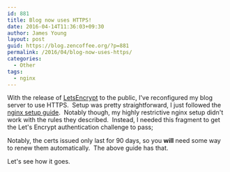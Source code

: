 ```yaml
---
id: 881
title: Blog now uses HTTPS!
date: 2016-04-14T11:36:03+09:30
author: James Young
layout: post
guid: https://blog.zencoffee.org/?p=881
permalink: /2016/04/blog-now-uses-https/
categories:
  - Other
tags:
  - nginx
---
```

With the release of [LetsEncrypt](https://letsencrypt.org/) to the public, I've reconfigured my blog server to use HTTPS.  Setup was pretty straightforward, I just followed the [nginx setup guide](https://www.nginx.com/blog/free-certificates-lets-encrypt-and-nginx/).  Notably though, my highly restrictive nginx setup didn't work with the rules they described.  Instead, I needed this fragment to get the Let's Encrypt authentication challenge to pass;



Notably, the certs issued only last for 90 days, so you **will** need some way to renew them automatically.  The above guide has that.

Let's see how it goes.